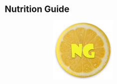 # Nutrition Guide

<p align="center">
  <img src="https://raw.githubusercontent.com/abanidas/Nutrition-Guide-App/master/app/src/main/res/mipmap-xxxhdpi/ic_launcher.png">
</p>